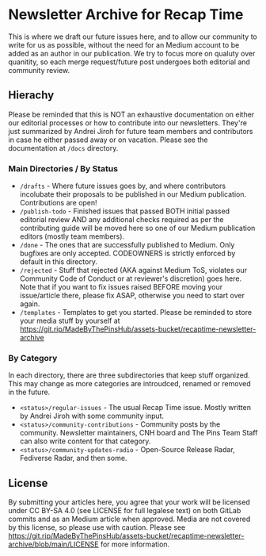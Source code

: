 # Newsletter Archive for Recap Time

This is where we draft our future issues here, and to allow our
community to write for us as possible, without the need for an Medium
account to be added as an author in our publication. We try to focus
more on qualuty over quanitity, so each merge request/future post
undergoes both editorial and community review. 

## Hierachy

Please be reminded that this is NOT an exhaustive documentation on
either our editorial processes or how to contribute into our newsletters.
They're just summarized by Andrei Jiroh for future team members and
contributors in case he either passed away or on vacation. Please see
the documentation at `/docs` directory.

### Main Directories / By Status

* `/drafts` - Where future issues goes by, and where contributors
incolubate their proposals to be published in our Medium publication.
Contributions are open!
* `/publish-todo` - Finished issues that passed BOTH
initial passed editorial review AND any additional checks required as
per the contributing guide will be moved here so one of our
Medium publication editors (mostly team members).
* `/done` - The ones that are successfully published to Medium. Only
bugfixes are only accepted. CODEOWNERS is strictly enforced by
default in this directory.
* `/rejected` - Stuff that rejected (AKA against Medium ToS,
violates our Community Code of Conduct or at reviewer's discretion)
goes here. Note that if you want to fix issues raised BEFORE moving
your issue/article there, please fix ASAP, otherwise you need to
start over again.
* `/templates` - Templates to get you started. Please be reminded to
store your media stuff by yourself at
<https://git.rip/MadeByThePinsHub/assets-bucket/recaptime-newsletter-archive>

### By Category

In each directory, there are three subdirectories that keep stuff
organized. This may change as more categories are introudced,
renamed or removed in the future.

* `<status>/regular-issues` - The usual Recap Time issue. Mostly
written by Andrei Jiroh with some community input.
* `<status>/community-contributions` - Community posts by the
community. Newsletter maintainers, CNH board and The Pins Team Staff
can also write content for that category.
* `<status>/community-updates-radio` - Open-Source Release Radar,
Fediverse Radar, and then some.

## License

By submitting your articles here, you agree that your work will be
licensed under CC BY-SA 4.0 (see LICENSE for full legalese text) on
both GitLab commits and as an Medium article when approved. Media
are not covered by this license, so please use with caution. Please
see <https://git.rip/MadeByThePinsHub/assets-bucket/recaptime-newsletter-archive/blob/main/LICENSE> for
more information.
